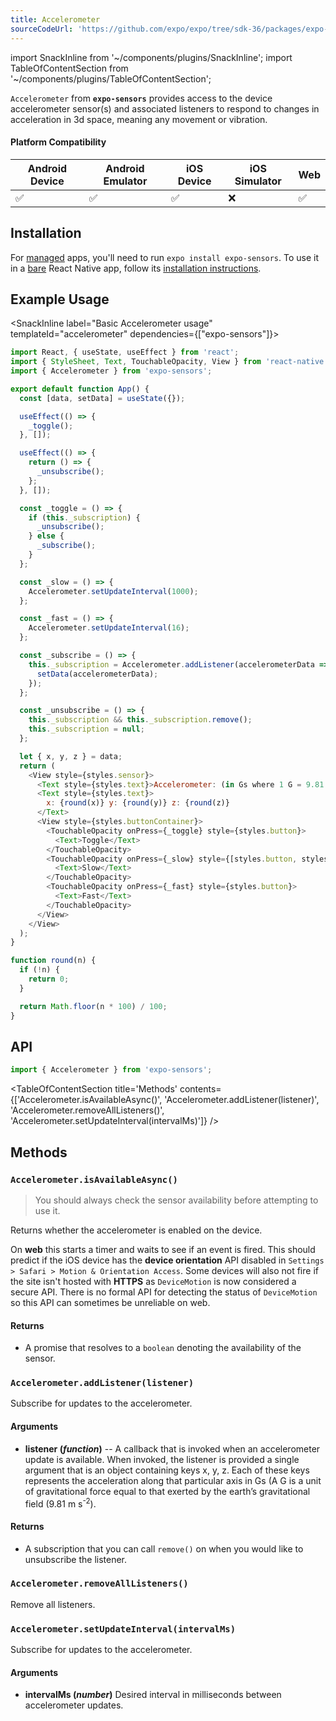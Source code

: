 ```yaml
---
title: Accelerometer
sourceCodeUrl: 'https://github.com/expo/expo/tree/sdk-36/packages/expo-sensors'
---
```


import SnackInline from '~/components/plugins/SnackInline';
import TableOfContentSection from '~/components/plugins/TableOfContentSection';

`Accelerometer` from **`expo-sensors`** provides access to the device accelerometer sensor(s) and associated listeners to respond to changes in acceleration in 3d space, meaning any movement or vibration.

#### Platform Compatibility

| Android Device | Android Emulator | iOS Device | iOS Simulator | Web |
| -------------- | ---------------- | ---------- | ------------- | --- |
| ✅             | ✅               | ✅         | ❌            | ✅  |

## Installation

For [managed](../../introduction/managed-vs-bare/#managed-workflow) apps, you'll need to run `expo install expo-sensors`. To use it in a [bare](../../introduction/managed-vs-bare/#bare-workflow) React Native app, follow its [installation instructions](https://github.com/expo/expo/tree/master/packages/expo-sensors).

## Example Usage

<SnackInline label="Basic Accelerometer usage" templateId="accelerometer" dependencies={["expo-sensors"]}>

```js
import React, { useState, useEffect } from 'react';
import { StyleSheet, Text, TouchableOpacity, View } from 'react-native';
import { Accelerometer } from 'expo-sensors';

export default function App() {
  const [data, setData] = useState({});

  useEffect(() => {
    _toggle();
  }, []);

  useEffect(() => {
    return () => {
      _unsubscribe();
    };
  }, []);

  const _toggle = () => {
    if (this._subscription) {
      _unsubscribe();
    } else {
      _subscribe();
    }
  };

  const _slow = () => {
    Accelerometer.setUpdateInterval(1000);
  };

  const _fast = () => {
    Accelerometer.setUpdateInterval(16);
  };

  const _subscribe = () => {
    this._subscription = Accelerometer.addListener(accelerometerData => {
      setData(accelerometerData);
    });
  };

  const _unsubscribe = () => {
    this._subscription && this._subscription.remove();
    this._subscription = null;
  };

  let { x, y, z } = data;
  return (
    <View style={styles.sensor}>
      <Text style={styles.text}>Accelerometer: (in Gs where 1 G = 9.81 m s^-2)</Text>
      <Text style={styles.text}>
        x: {round(x)} y: {round(y)} z: {round(z)}
      </Text>
      <View style={styles.buttonContainer}>
        <TouchableOpacity onPress={_toggle} style={styles.button}>
          <Text>Toggle</Text>
        </TouchableOpacity>
        <TouchableOpacity onPress={_slow} style={[styles.button, styles.middleButton]}>
          <Text>Slow</Text>
        </TouchableOpacity>
        <TouchableOpacity onPress={_fast} style={styles.button}>
          <Text>Fast</Text>
        </TouchableOpacity>
      </View>
    </View>
  );
}

function round(n) {
  if (!n) {
    return 0;
  }

  return Math.floor(n * 100) / 100;
}
```

</SnackInline>

## API

```js
import { Accelerometer } from 'expo-sensors';
```

<TableOfContentSection title='Methods' contents={['Accelerometer.isAvailableAsync()', 'Accelerometer.addListener(listener)', 'Accelerometer.removeAllListeners()', 'Accelerometer.setUpdateInterval(intervalMs)']} />

## Methods

### `Accelerometer.isAvailableAsync()`

> You should always check the sensor availability before attempting to use it.

Returns whether the accelerometer is enabled on the device.

On **web** this starts a timer and waits to see if an event is fired. This should predict if the iOS device has the **device orientation** API disabled in `Settings > Safari > Motion & Orientation Access`. Some devices will also not fire if the site isn't hosted with **HTTPS** as `DeviceMotion` is now considered a secure API. There is no formal API for detecting the status of `DeviceMotion` so this API can sometimes be unreliable on web.

#### Returns

- A promise that resolves to a `boolean` denoting the availability of the sensor.

### `Accelerometer.addListener(listener)`

Subscribe for updates to the accelerometer.

#### Arguments

- **listener (_function_)** -- A callback that is invoked when an
  accelerometer update is available. When invoked, the listener is
  provided a single argument that is an object containing keys x, y,
  z. Each of these keys represents the acceleration along that particular axis in Gs (A G is a unit of gravitational force equal to that exerted by the earth’s gravitational field (9.81 m s<sup>-2</sup>).

#### Returns

- A subscription that you can call `remove()` on when you
  would like to unsubscribe the listener.

### `Accelerometer.removeAllListeners()`

Remove all listeners.

### `Accelerometer.setUpdateInterval(intervalMs)`

Subscribe for updates to the accelerometer.

#### Arguments

- **intervalMs (_number_)** Desired interval in milliseconds between
  accelerometer updates.

#
